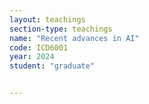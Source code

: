 ```yaml
---
layout: teachings
section-type: teachings
name: "Recent advances in AI"
code: ICD6001
year: 2024
student: "graduate"


---
```



